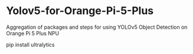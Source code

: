 # Yolov5-for-Orange-Pi-5-Plus
Aggregation of packages and steps for using YOLOv5 Object Detection on Orange Pi 5 Plus NPU

pip install ultralytics
